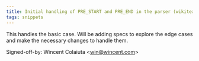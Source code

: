 ```yaml
---
title: Initial handling of PRE_START and PRE_END in the parser (wikitext, e2ee2bb)
tags: snippets
---
```


This handles the basic case. Will be adding specs to explore the edge cases and make the necessary changes to handle them.

Signed-off-by: Wincent Colaiuta &lt;win@wincent.com&gt;
